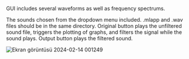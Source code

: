 GUI includes several waveforms as well as frequency spectrums.

The sounds chosen from the dropdown menu included. .mlapp and .wav files should be in the same directory.
Original button plays the unfiltered sound file, triggers the plotting of graphs, and filters the signal while the sound plays.
Output button plays the filtered sound.

![Ekran görüntüsü 2024-02-14 001249](https://github.com/ZOBARCIK/fouirer_sound_filter/assets/119112572/6b80203a-55e2-4d55-b6ad-ef98e9ac00af)
